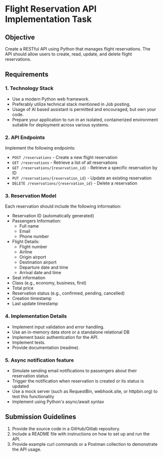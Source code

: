 # Flight Reservation API Implementation Task

## Objective
Create a RESTful API using Python that manages flight reservations. The API should allow users to create, read, update, and delete flight reservations.

## Requirements

### 1. Technology Stack
- Use a modern Python web framework.
- Preferably utilize technical stack mentioned in Job posting.
- Usage of AI based assistant is permitted and encouraged, but own your code.
- Prepare your application to run in an isolated, containerized environment suitable for deployment across various systems.

### 2. API Endpoints
Implement the following endpoints:
- `POST /reservations` - Create a new flight reservation
- `GET /reservations` - Retrieve a list of all reservations
- `GET /reservations/{reservation_id}` - Retrieve a specific reservation by ID
- `PUT /reservations/{reservation_id}` - Update an existing reservation
- `DELETE /reservations/{reservation_id}` - Delete a reservation

### 3. Reservation Model
Each reservation should include the following information:
- Reservation ID (automatically generated)
- Passengers Information:
  - Full name
  - Email
  - Phone number
- Flight Details:
  - Flight number
  - Airline
  - Origin airport
  - Destination airport
  - Departure date and time
  - Arrival date and time
- Seat information
- Class (e.g., economy, business, first)
- Total price
- Reservation status (e.g., confirmed, pending, cancelled)
- Creation timestamp
- Last update timestamp

### 4. Implementation Details
- Implement input validation and error handling.
- Use an in-memory data store or a standalone relational DB
- Implement basic authentication for the API.
- Implement tests.
- Provide documentation (readme).

### 5. Async notification feature
- Simulate sending email notifications to passengers about their reservation status
- Trigger the notification when reservation is created or its status is updated
- Use a mock server (such as RequestBin, webhook.site, or httpbin.org) to test this functionality
- Implement using Python's async/await syntax

## Submission Guidelines
1. Provide the source code in a GitHub/Gitlab repository.
2. Include a README file with instructions on how to set up and run the API.
3. Provide example curl commands or a Postman collection to demonstrate the API usage.
